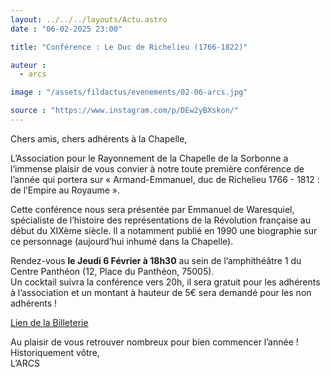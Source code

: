 ```yaml
---
layout: ../../../layouts/Actu.astro
date : "06-02-2025 23:00"

title: "Conférence : Le Duc de Richelieu (1766-1822)"

auteur :
  - arcs

image : "/assets/fildactus/evenements/02-06-arcs.jpg"

source : "https://www.instagram.com/p/DEw2yBXskon/"
---
```


Chers amis, chers adhérents à la Chapelle,

L’Association pour le Rayonnement de la Chapelle de la Sorbonne a l’immense plaisir de vous convier à notre toute première conférence de l’année qui portera sur « Armand-Emmanuel, duc de Richelieu 1766 - 1812 : de l’Empire au Royaume ».

Cette conférence nous sera présentée par Emmanuel de Waresquiel, spécialiste de l’histoire des représentations de la Révolution française au début du XIXème siècle. Il a notamment publié en 1990 une biographie sur ce personnage (aujourd’hui inhumé dans la Chapelle).

Rendez-vous __le Jeudi 6 Février à 18h30__ au sein de l’amphithéâtre 1 du Centre Panthéon (12, Place du Panthéon, 75005).  
Un cocktail suivra la conférence vers 20h, il sera gratuit pour les adhérents à l’association et un montant à hauteur de 5€ sera demandé pour les non adhérents !

[Lien de la Billeterie](https://www.billetweb.fr/conference-duc-de-richelieu-1766-1822-par-emmanuel-de-waresquiel)

Au plaisir de vous retrouver nombreux pour bien commencer l’année !  
Historiquement vôtre,  
L’ARCS
